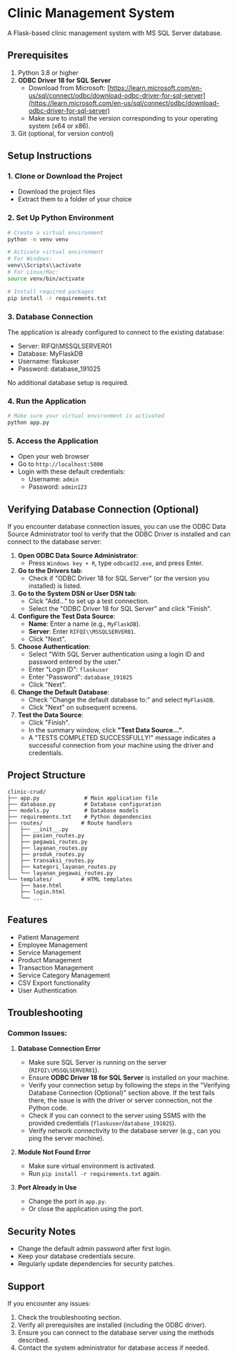 # Clinic Management System

A Flask-based clinic management system with MS SQL Server database.

## Prerequisites

1. Python 3.8 or higher
2. **ODBC Driver 18 for SQL Server**
   - Download from Microsoft: [https://learn.microsoft.com/en-us/sql/connect/odbc/download-odbc-driver-for-sql-server](https://learn.microsoft.com/en-us/sql/connect/odbc/download-odbc-driver-for-sql-server)
   - Make sure to install the version corresponding to your operating system (x64 or x86).
3. Git (optional, for version control)

## Setup Instructions

### 1. Clone or Download the Project
- Download the project files
- Extract them to a folder of your choice

### 2. Set Up Python Environment
```bash
# Create a virtual environment
python -m venv venv

# Activate virtual environment
# For Windows:
venv\\Scripts\\activate
# For Linux/Mac:
source venv/bin/activate

# Install required packages
pip install -r requirements.txt
```

### 3. Database Connection
The application is already configured to connect to the existing database:
- Server: RIFQI\\MSSQLSERVER01
- Database: MyFlaskDB
- Username: flaskuser
- Password: database_191025

No additional database setup is required.

### 4. Run the Application
```bash
# Make sure your virtual environment is activated
python app.py
```

### 5. Access the Application
- Open your web browser
- Go to `http://localhost:5000`
- Login with these default credentials:
  - Username: `admin`
  - Password: `admin123`

## Verifying Database Connection (Optional)

If you encounter database connection issues, you can use the ODBC Data Source Administrator tool to verify that the ODBC Driver is installed and can connect to the database server:

1.  **Open ODBC Data Source Administrator**:
    - Press `Windows key + R`, type `odbcad32.exe`, and press Enter.
2.  **Go to the Drivers tab**:
    - Check if "ODBC Driver 18 for SQL Server" (or the version you installed) is listed.
3.  **Go to the System DSN or User DSN tab**:
    - Click "Add..." to set up a test connection.
    - Select the "ODBC Driver 18 for SQL Server" and click "Finish".
4.  **Configure the Test Data Source**:
    - **Name**: Enter a name (e.g., `MyFlaskDB`).
    - **Server**: Enter `RIFQI\\MSSQLSERVER01`.
    - Click "Next".
5.  **Choose Authentication**:
    - Select "With SQL Server authentication using a login ID and password entered by the user."
    - Enter "Login ID": `flaskuser`
    - Enter "Password": `database_191025`
    - Click "Next".
6.  **Change the Default Database**:
    - Check "Change the default database to:" and select `MyFlaskDB`.
    - Click "Next" on subsequent screens.
7.  **Test the Data Source**:
    - Click "Finish".
    - In the summary window, click **"Test Data Source..."**.
    - A "TESTS COMPLETED SUCCESSFULLY!" message indicates a successful connection from your machine using the driver and credentials.

## Project Structure
```
clinic-crud/
├── app.py              # Main application file
├── database.py         # Database configuration
├── models.py           # Database models
├── requirements.txt    # Python dependencies
├── routes/            # Route handlers
│   ├── __init__.py
│   ├── pasien_routes.py
│   ├── pegawai_routes.py
│   ├── layanan_routes.py
│   ├── produk_routes.py
│   ├── transaksi_routes.py
│   ├── kategori_layanan_routes.py
│   └── layanan_pegawai_routes.py
└── templates/         # HTML templates
    ├── base.html
    ├── login.html
    └── ...
```

## Features
- Patient Management
- Employee Management
- Service Management
- Product Management
- Transaction Management
- Service Category Management
- CSV Export functionality
- User Authentication

## Troubleshooting

### Common Issues:

1.  **Database Connection Error**
    - Make sure SQL Server is running on the server (`RIFQI\\MSSQLSERVER01`).
    - Ensure **ODBC Driver 18 for SQL Server** is installed on your machine.
    - Verify your connection setup by following the steps in the "Verifying Database Connection (Optional)" section above. If the test fails there, the issue is with the driver or server connection, not the Python code.
    - Check if you can connect to the server using SSMS with the provided credentials (`flaskuser`/`database_191025`).
    - Verify network connectivity to the database server (e.g., can you ping the server machine).

2.  **Module Not Found Error**
    - Make sure virtual environment is activated.
    - Run `pip install -r requirements.txt` again.

3.  **Port Already in Use**
    - Change the port in `app.py`.
    - Or close the application using the port.

## Security Notes
- Change the default admin password after first login.
- Keep your database credentials secure.
- Regularly update dependencies for security patches.

## Support
If you encounter any issues:
1.  Check the troubleshooting section.
2.  Verify all prerequisites are installed (including the ODBC driver).
3.  Ensure you can connect to the database server using the methods described.
4.  Contact the system administrator for database access if needed. 